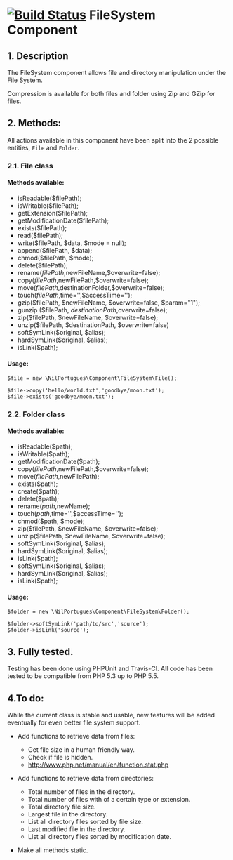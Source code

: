 # [![Build Status](https://travis-ci.org/sonrisa/filesystem-component.png?branch=master)](https://travis-ci.org/sonrisa/filesystem-component) FileSystem Component

## 1. Description
The FileSystem component allows file and directory manipulation under the File System.

Compression is available for both files and folder using Zip and GZip for files.

## 2. Methods:
All actions available in this component have been split into the 2 possible entities, `File` and `Folder`.

### 2.1. File class

#### Methods available:
- isReadable($filePath);
- isWritable($filePath);
- getExtension($filePath);
- getModificationDate($filePath);
- exists($filePath);
- read($filePath);
- write($filePath, $data, $mode = null);
- append($filePath, $data);
- chmod($filePath, $mode);
- delete($filePath);
- rename($filePath,$newFileName,$overwrite=false);
- copy($filePath,$newFilePath,$overwrite=false);
- move($filePath,$destinationFolder,$overwrite=false);
- touch($filePath,$time='',$accessTime='');
- gzip($filePath, $newFileName, $overwrite=false, $param="1");
- gunzip ($filePath, $destinationPath,$overwrite=false);
- zip($filePath, $newFileName, $overwrite=false);
- unzip($filePath, $destinationPath, $overwrite=false)
- softSymLink($original, $alias);
- hardSymLink($original, $alias);
- isLink($path);

#### Usage:
```
$file = new \NilPortugues\Component\FileSystem\File();

$file->copy('hello/world.txt','goodbye/moon.txt');
$file->exists('goodbye/moon.txt');

```

### 2.2. Folder class
#### Methods available:
- isReadable($path);
- isWritable($path);
- getModificationDate($path);
- copy($filePath,$newFilePath,$overwrite=false);
- move($filePath,$newFilePath);
- exists($path);
- create($path);
- delete($path);
- rename($path,$newName);
- touch($path,$time='',$accessTime='');
- chmod($path, $mode);
- zip($filePath, $newFileName, $overwrite=false);
- unzip($filePath, $newFileName, $overwrite=false);
- softSymLink($original, $alias);
- hardSymLink($original, $alias);
- isLink($path);
- softSymLink($original, $alias);
- hardSymLink($original, $alias);
- isLink($path);

#### Usage:
```
$folder = new \NilPortugues\Component\FileSystem\Folder();

$folder->softSymLink('path/to/src','source');
$folder->isLink('source');
```


## 3. Fully tested.
Testing has been done using PHPUnit and Travis-CI. All code has been tested to be compatible from PHP 5.3 up to PHP 5.5.


## 4.To do:
While the current class is stable and usable, new features will be added eventually for even better file system support.

- Add functions to retrieve data from files:
    - Get file size in a human friendly way.
    - Check if file is hidden.
    - http://www.php.net/manual/en/function.stat.php

- Add functions to retrieve data from directories:
    - Total number of files in the directory.
    - Total number of files with of a certain type or extension.
    - Total directory file size.
    - Largest file in the directory.
    - List all directory files sorted by file size.
    - Last modified file  in the directory.
    - List all directory files sorted by modification date.
    
- Make all methods static.

